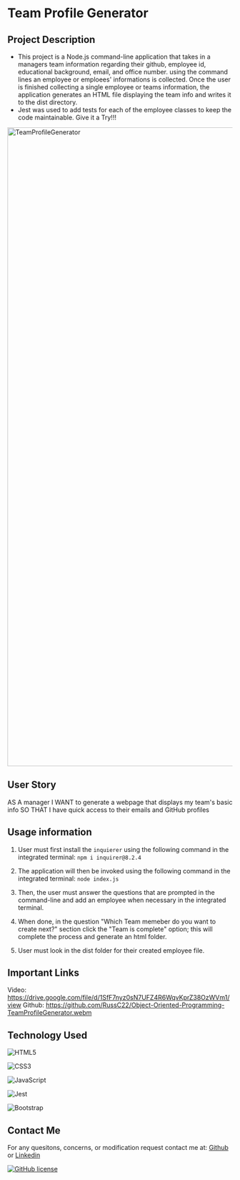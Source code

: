 # Team Profile Generator

## Project Description

- This project is a Node.js command-line application that takes in a managers team information regarding their github, employee id, educational background, email, and office number. using the command lines an employee or emploees' informations is collected. Once the user is finished collecting a single employee or teams information, the application generates an HTML file displaying the team info and writes it to the dist directory.
- Jest was used to add tests for each of the employee classes to keep the code maintainable. Give it a Try!!!

<img width="1430" alt="TeamProfileGenerator" src="https://user-images.githubusercontent.com/114961971/214591597-6f150123-01b2-42ba-b9fb-d67f8a7b84bd.png">


## User Story

AS A manager
I WANT to generate a webpage that displays my team's basic info
SO THAT I have quick access to their emails and GitHub profiles

## Usage information

1. User must first install the `inquierer` using the following command in the integrated terminal:
   `npm i inquirer@8.2.4`

2. The application will then be invoked using the following command in the integrated terminal:
   `node index.js`

3. Then, the user must answer the questions that are prompted in the command-line and add an employee when necessary in the integrated terminal.

4. When done, in the question "Which Team memeber do you want to create next?" section click the "Team is complete" option; this will complete the process and generate an html folder.

5. User must look in the dist folder for their created employee file.

## Important Links

Video: https://drive.google.com/file/d/1SfF7nyz0sN7UFZ4R6WqvKprZ38OzWVm1/view
Github: https://github.com/RussC22/Object-Oriented-Programming-
[TeamProfileGenerator.webm](https://user-images.githubusercontent.com/114961971/214591982-ff9d4600-48be-4dc6-af25-832bf91aacfa.webm)

## Technology Used

![HTML5](https://img.shields.io/badge/html5-%23E34F26.svg?style=for-the-badge&logo=html5&logoColor=white)

![CSS3](https://img.shields.io/badge/css3-%231572B6.svg?style=for-the-badge&logo=css3&logoColor=white)

![JavaScript](https://img.shields.io/badge/javascript-%23323330.svg?style=for-the-badge&logo=javascript&logoColor=%23F7DF1E)

![Jest](https://img.shields.io/badge/-jest-%23C21325?style=for-the-badge&logo=jest&logoColor=white)

![Bootstrap](https://img.shields.io/badge/bootstrap-%23563D7C.svg?style=for-the-badge&logo=bootstrap&logoColor=white)

## Contact Me

For any quesitons, concerns, or modification request contact me at: [Github](https://github.com/RussC22) or [Linkedin](https://www.linkedin.com/in/tavarus-cherry/)

[![GitHub license](https://img.shields.io/github/license/Naereen/StrapDown.js.svg)](https://github.com/Naereen/StrapDown.js/blob/master/LICENSE)
